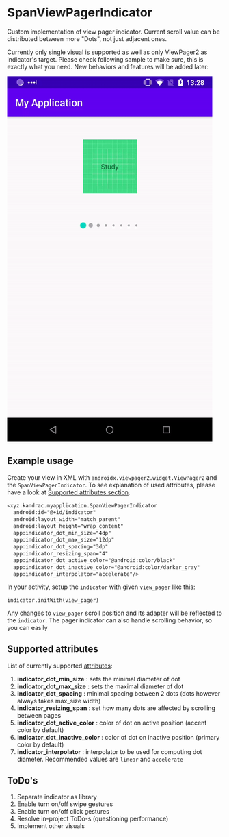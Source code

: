 # SpanViewPagerIndicator
  
Custom implementation of view pager indicator. Current scroll value can be distributed between more "Dots", not just adjacent ones.

Currently only single visual is supported as well as only ViewPager2 as indicator's target.  Please check following sample to make sure, this is exactly what you need. New behaviors and features will be added later:  
  
<img src="./presentation/sample.gif" alt="Sample">  
 
## Example usage
Create your view in XML with `androidx.viewpager2.widget.ViewPager2` and the `SpanViewPagerIndicator`. To see explanation of used attributes, please have a look at [Supported attributes section](#supported-attributes).

    <xyz.kandrac.myapplication.SpanViewPagerIndicator  
      android:id="@+id/indicator"  
      android:layout_width="match_parent"  
      android:layout_height="wrap_content"  
      app:indicator_dot_min_size="4dp"  
      app:indicator_dot_max_size="12dp"  
      app:indicator_dot_spacing="3dp"  
      app:indicator_resizing_span="4"  
      app:indicator_dot_active_color="@android:color/black"  
      app:indicator_dot_inactive_color="@android:color/darker_gray"  
      app:indicator_interpolator="accelerate"/>

In your activity, setup the `indicator` with given `view_pager` like this:

    indicator.initWith(view_pager)
 
Any changes to `view_pager` scroll position and its adapter will be reflected to the `indicator`. The pager indicator can also handle scrolling behavior, so you can easily
 
## Supported attributes
List of currently supported [attributes](./app/src/main/res/values/attrs.xml):  
1. **indicator_dot_min_size** : sets the minimal diameter of dot  
2. **indicator_dot_max_size** : sets the maximal diameter of dot  
3. **indicator_dot_spacing** : minimal spacing between 2 dots (dots however always takes max_size width)  
4. **indicator_resizing_span** : set how many dots are affected by scrolling between pages  
5. **indicator_dot_active_color** : color of dot on active position (accent color by default)  
6. **indicator_dot_inactive_color** : color of dot on inactive position (primary color by default)  
7. **indicator_interpolator** : interpolator to be used for computing dot diameter. Recommended values are `linear` and `accelerate`

## ToDo's
1. Separate indicator as library
2. Enable turn on/off swipe gestures
3. Enable turn on/off click gestures
4. Resolve in-project ToDo-s (questioning performance)
5. Implement other visuals